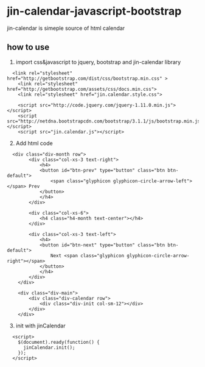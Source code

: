 jin-calendar-javascript-bootstrap
=================================

jin-calendar is simeple source of html calendar


## how to use

1. import css&javascript to jquery, bootstrap and jin-calendar library

```
  <link rel="stylesheet" href="http://getbootstrap.com/dist/css/bootstrap.min.css" >
	<link rel="stylesheet" href="http://getbootstrap.com/assets/css/docs.min.css">
	<link rel="stylesheet" href="jin.calendar.style.css">
	
	<script src="http://code.jquery.com/jquery-1.11.0.min.js"></script>
	<script src="http://netdna.bootstrapcdn.com/bootstrap/3.1.1/js/bootstrap.min.js"></script>
	<script src="jin.calendar.js"></script>
```

2. Add html code

```
  <div class="div-month row">
		<div class="col-xs-3 text-right">
			<h4>
			<button id="btn-prev" type="button" class="btn btn-default">
				<span class="glyphicon glyphicon-circle-arrow-left"></span> Prev
			</button>
			</h4>
		</div>
		
		<div class="col-xs-6">
			<h4 class="h4-month text-center"></h4>
		</div>
		
		<div class="col-xs-3 text-left">
			<h4>
			<button id="btn-next" type="button" class="btn btn-default">
				Next <span class="glyphicon glyphicon-circle-arrow-right"></span>
			</button>
			</h4>
		</div>
	</div>

	<div class="div-main">
		<div class="div-calendar row">
			<div class="div-init col-sm-12"></div>
		</div>
	</div>
```

3. init with jinCalendar

```
  <script>
    $(document).ready(function() {
      jinCalendar.init();
    });
  </script>
```
